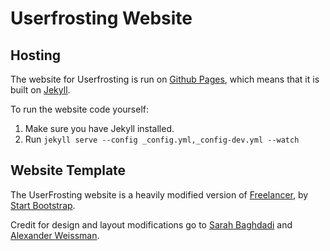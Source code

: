 # Userfrosting Website

## Hosting

The website for Userfrosting is run on [Github Pages](https://pages.github.com/), which means that it is built on [Jekyll](http://jekyllrb.com/).

To run the website code yourself:

1. Make sure you have Jekyll installed.
2. Run `jekyll serve --config _config.yml,_config-dev.yml --watch`

## Website Template

The UserFrosting website is a heavily modified version of [Freelancer](http://startbootstrap.com/template-overviews/freelancer/), by [Start Bootstrap](http://startbootstrap.com/).

Credit for design and layout modifications go to [Sarah Baghdadi](http://pages.iu.edu/~sbaghdad/) and [Alexander Weissman](http://alexanderweissman.com).
